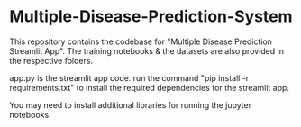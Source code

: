 # Multiple-Disease-Prediction-System
This repository contains the codebase for "Multiple Disease Prediction Streamlit App". The training notebooks & the datasets are also provided in the respective folders.

app.py is the streamlit app code. run the command "pip install -r requirements.txt" to install the required dependencies for the streamlit app.

You may need to install additional libraries for running the jupyter notebooks.
